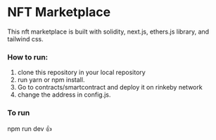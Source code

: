 # NFT Marketplace
This nft marketplace is built with solidity, next.js, ethers.js library, and tailwind css.

### How to run:
1. clone this repository in your local repository  
2. run yarn or npm install.   
3. Go to contracts/smartcontract and deploy it on rinkeby network  
4. change the address in config.js.  

### To run
npm run dev
:+1:
